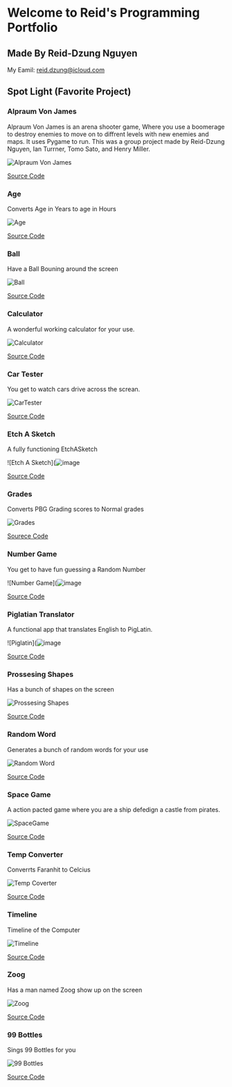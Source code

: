 # Welcome to Reid's Programming Portfolio

## Made By Reid-Dzung Nguyen

My Eamil: reid.dzung@icloud.com

## Spot Light (Favorite Project)

### Alpraum Von James

Alpraum Von James is an arena shooter game, Where you use a boomerage to destroy enemies to move on to diffrent levels with new enemies and maps. It uses Pygame to run. This was a group project made by Reid-Dzung Nguyen, Ian Turrner, Tomo Sato, and Henry Miller.

![Alpraum Von James](https://github.com/Reid-Dzung/A-3-Programming-Portfolio/blob/gh-pages/Images/frontierScreenshot.png?raw=true)

[Source Code](https://github.com/Reid-Dzung/A-3-Programming-Portfolio/blob/gh-pages/src/Alptraum-von-James.zip)

### Age

Converts Age in Years to age in Hours

![Age](https://github.com/Reid-Dzung/A-3-Programming-Portfolio/blob/gh-pages/Images/Age.png?raw=true)

[Source Code](https://github.com/Reid-Dzung/A-3-Programming-Portfolio/tree/gh-pages/src/Age_)

### Ball

Have a Ball Bouning around the screen

![Ball](https://github.com/Reid-Dzung/A-3-Programming-Portfolio/blob/gh-pages/Images/ColDet.png?raw=true)

[Source Code](https://github.com/Reid-Dzung/A-3-Programming-Portfolio/tree/gh-pages/src/ColDet)

### Calculator 

A wonderful working calculator for your use.

![Calculator](https://github.com/Reid-Dzung/A-3-Programming-Portfolio/blob/gh-pages/Images/Calculator.png?raw=true)

[Source Code](https://github.com/Reid-Dzung/A-3-Programming-Portfolio/tree/gh-pages/src/Calculator)

### Car Tester

You get to watch cars drive across the screan.

![CarTester](https://github.com/Reid-Dzung/A-3-Programming-Portfolio/blob/gh-pages/Images/CarTester.png?raw=true)

[Source Code](https://github.com/Reid-Dzung/A-3-Programming-Portfolio/tree/gh-pages/src/CarTester)


### Etch A Sketch

A fully functioning EtchASketch 

![Etch A Sketch](![image](https://github.com/Reid-Dzung/A-3-Programming-Portfolio/assets/111540839/abd34e14-0a02-4da5-8f61-2a71ec6b84e3)

[Source Code](https://github.com/Reid-Dzung/A-3-Programming-Portfolio/tree/gh-pages/src/EtchASketch)

### Grades

Converts PBG Grading scores to Normal grades

![Grades](https://github.com/Reid-Dzung/A-3-Programming-Portfolio/blob/gh-pages/Images/Grades.png?raw=true)

[Sourece Code](https://github.com/Reid-Dzung/A-3-Programming-Portfolio/tree/gh-pages/src/Grades)

### Number Game

You get to have fun guessing a Random Number

![Number Game](![image](https://github.com/Reid-Dzung/A-3-Programming-Portfolio/assets/111540839/70943815-e31b-4155-9773-406e6c7faa4b)

[Source Code](https://github.com/Reid-Dzung/A-3-Programming-Portfolio/blob/gh-pages/src/NumberGame.py)

### Piglatian Translator

A functional app that translates English to PigLatin.

![Piglatin](![image](https://github.com/Reid-Dzung/A-3-Programming-Portfolio/assets/111540839/22dde5c6-23f3-48be-b7b2-74c4224acaaf)

[Source Code](https://github.com/Reid-Dzung/A-3-Programming-Portfolio/tree/gh-pages/src/Piglatin)

### Prossesing Shapes

Has a bunch of shapes on the screen

![Prossesing Shapes](https://github.com/Reid-Dzung/A-3-Programming-Portfolio/blob/gh-pages/Images/ProssesingShapes.png?raw=true)

[Source Code](https://github.com/Reid-Dzung/A-3-Programming-Portfolio/tree/gh-pages/src/Prossesing_Shapes)

### Random Word

Generates a bunch of random words for your use

![Random Word](https://github.com/Reid-Dzung/A-3-Programming-Portfolio/blob/gh-pages/Images/RandomWord.png?raw=true)

[Source Code](https://github.com/Reid-Dzung/A-3-Programming-Portfolio/blob/gh-pages/src/RandomWord.py)

### Space Game

A action pacted game where you are a ship defedign a castle from pirates.

![SpaceGame](https://github.com/Reid-Dzung/A-3-Programming-Portfolio/blob/gh-pages/Images/SpaceGame.png?raw=true)

[Source Code](https://github.com/Reid-Dzung/A-3-Programming-Portfolio/tree/gh-pages/src/SpaceGame)

### Temp Converter

Converrts Faranhit to Celcius 

![Temp Coverter](https://github.com/Reid-Dzung/A-3-Programming-Portfolio/blob/gh-pages/Images/TempConverter.png?raw=true)

[Source Code](https://github.com/Reid-Dzung/A-3-Programming-Portfolio/tree/gh-pages/src/TempConverter)

### Timeline

Timeline of the Computer

![Timeline](https://github.com/Reid-Dzung/A-3-Programming-Portfolio/blob/gh-pages/Images/Timeline.png?raw=true)

[Source Code](https://github.com/Reid-Dzung/A-3-Programming-Portfolio/tree/gh-pages/src/Timeline)

### Zoog

Has a man named Zoog show up on the screen

![Zoog](https://github.com/Reid-Dzung/A-3-Programming-Portfolio/blob/gh-pages/Images/Zoog.png?raw=true)

[Source Code](https://github.com/Reid-Dzung/A-3-Programming-Portfolio/tree/gh-pages/src/Zoog)

### 99 Bottles

Sings 99 Bottles for you

![99 Bottles](https://github.com/Reid-Dzung/A-3-Programming-Portfolio/blob/gh-pages/Images/99%20Bottles.png?raw=true)

[Source Code](https://github.com/Reid-Dzung/A-3-Programming-Portfolio/blob/gh-pages/src/99Bottles.py)


